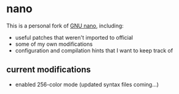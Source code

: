 nano
====

This is a personal fork of [GNU nano](http://www.nano-editor.org/), including:

* useful patches that weren't imported to official
* some of my own modifications
* configuration and compilation hints that I want to keep track of


current modifications
---------------------
* enabled 256-color mode (updated syntax files coming...)
